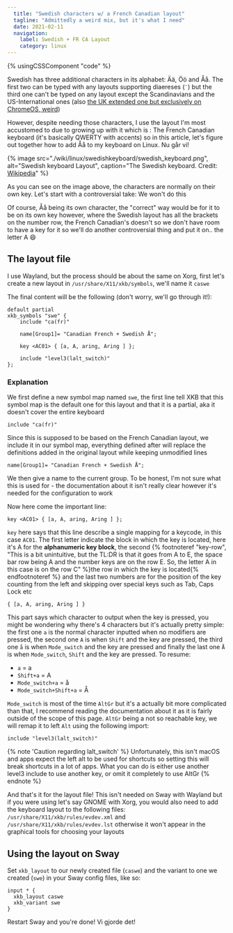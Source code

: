 ```yaml
---
  title: "Swedish characters w/ a French Canadian layout"
  tagline: "Admittedly a weird mix, but it's what I need"
  date: 2021-02-11
  navigation:
    label: Swedish + FR CA Layout
    category: linux
---
```


{% usingCSSComponent "code" %}

Swedish has three additional characters in its alphabet: Ää, Öö and Åå. The first two can be typed with any layouts supporting diaereses (`¨`) but the third one can't be typed on any layout except the Scandinavians and the US-International ones (also [the UK extended one but exclusively on ChromeOS, weird](https://en.wikipedia.org/wiki/QWERTY#Chrome_OS))

However, despite needing those characters, I use the layout I'm most accustomed to due to growing up with it which is : The French Canadian keyboard (it's basically QWERTY with accents) so in this article, let's figure out together how to add Åå to my keyboard on Linux. Nu går vi!

{% image src="./wiki/linux/swedishkeyboard/swedish_keyboard.png", alt="Swedish keyboard Layout", caption="The Swedish keyboard. Credit: [Wikipedia](https://commons.wikimedia.org/wiki/File:KB_Sweden.svg)" %}

As you can see on the image above, the characters are normally on their own key. Let's start with a controversial take: We won't do this

Of course, Åå being its own character, the "correct" way would be for it to be on its own key however, where the Swedish layout has all the brackets on the number row, the French Canadian's doesn't so we don't have room to have a key for it so we'll do another controversial thing and put it on.. the letter A 😄

## The layout file

I use Wayland, but the process should be about the same on Xorg, first let's create a new layout in `/usr/share/X11/xkb/symbols`, we'll name it `caswe`

The final content will be the following (don't worry, we'll go through it!):

```
default partial
xkb_symbols "swe" {
    include "ca(fr)"

    name[Group1]= "Canadian French + Swedish Å";

    key <AC01> { [a, A, aring, Aring ] };

    include "level3(lalt_switch)"
};
```

### Explanation

We first define a new symbol map named `swe`, the first line tell XKB that this symbol map is the default one for this layout and that it is a partial, aka it doesn't cover the entire keyboard

`include "ca(fr)"`

Since this is supposed to be based on the French Canadian layout, we include it in our symbol map, everything defined after will replace the definitions added in the original layout while keeping unmodified lines

`name[Group1]= "Canadian French + Swedish Å";`

We then give a name to the current group. To be honest, I'm not sure what this is used for - the documentation about it isn't really clear however it's needed for the configuration to work

Now here come the important line:

`key <AC01> { [a, A, aring, Aring ] };`

`key` here says that this line describe a single mapping for a keycode, in this case `AC01`. The first letter indicate the block in which the key is located, here it's A for the **alphanumeric key block**, the second {% footnoteref "key-row", "This is a bit unintuitive, but the TL:DR is that it goes from A to E, the space bar row being A and the number keys are on the row E. So, the letter A in this case is on the row C" %}the row in which the key is located{% endfootnoteref %} and the last two numbers are for the position of the key counting from the left and skipping over special keys such as Tab, Caps Lock etc

`{ [a, A, aring, Aring ] }`

This part says which character to output when the key is pressed, you might be wondering why there's 4 characters but it's actually pretty simple: the first one `a` is the normal character inputted when no modifiers are pressed, the second one `A` is when `Shift` and the key are pressed, the third one `å` is when `Mode_switch` and the key are pressed and finally the last one `Å` is when `Mode_switch`, `Shift` and the key are pressed. To resume:

- `a` = a
- `Shift+a` = A
- `Mode_switch+a` = å
- `Mode_switch+Shift+a` = Å

`Mode_switch` is most of the time `AltGr` but it's a actually bit more complicated than that, I recommend reading the documentation about it as it is fairly outside of the scope of this page. `AltGr` being a not so reachable key, we will remap it to left `Alt` using the following import:

`include "level3(lalt_switch)"`

{% note 'Caution regarding lalt_switch' %}
Unfortunately, this isn't macOS and apps expect the left alt to be used for shortcuts so setting this will break shortcuts in a lot of apps. What you can do is either use another level3 include to use another key, or omit it completely to use AltGr
{% endnote %}

And that's it for the layout file! This isn't needed on Sway with Wayland but if you were using let's say GNOME with Xorg, you would also need to add the keyboard layout to the following files: `/usr/share/X11/xkb/rules/evdev.xml` and `/usr/share/X11/xkb/rules/evdev.lst` otherwise it won't appear in the graphical tools for choosing your layouts

## Using the layout on Sway

Set `xkb_layout` to our newly created file (`caswe`) and the variant to one we created (`swe`) in your Sway config files, like so:

```
input * {
  xkb_layout caswe
  xkb_variant swe
}
```

Restart Sway and you're done! Vi gjorde det!
